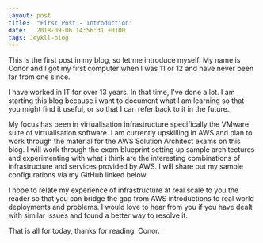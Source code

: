 ```yaml
---
layout: post
title:  "First Post - Introduction"
date:   2018-09-06 14:56:31 +0100
tags: Jeykll-blog
---
```


This is the first post in my blog, so let me introduce myself. My name is Conor and I got my first computer when I was 11 or 12 and have never been far from one since.

I have worked in IT for over 13 years. In that time, I've done a lot. I am starting this blog because i want to document what I am learning so that you might find it useful, or so that I can refer back to it in the future.

My focus has been in virtualisation infrastructure specifically the VMware suite of virtualisation software. I am currently upskilling in AWS and plan to work through the material for the AWS Solution Architect exams on this blog. I will work through the exam blueprint setting up sample architectures and experimenting with what i think are the interesting combinations of infrastructure and services provided by AWS. I will share out my sample configurations via my GitHub linked below.

I hope to relate my experience of infrastructure at real scale to you the reader so that you can bridge the gap from AWS introductions to real world deployments and problems. I would love to hear from you if you have dealt with similar issues and found a better way to resolve it.

That is all for today, thanks for reading. Conor.

